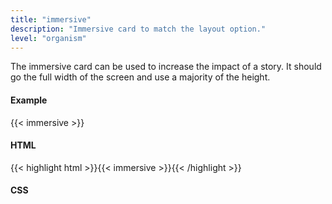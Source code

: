 ```yaml
---
title: "immersive"
description: "Immersive card to match the layout option."
level: "organism"
---
```


The immersive card can be used to increase the impact of a story. It should go the full width of the screen and use a majority of the height.

#### Example
<div class="example">{{< immersive >}}</div>

#### HTML
{{< highlight html >}}{{< immersive >}}{{< /highlight >}}

#### CSS
```css
```
